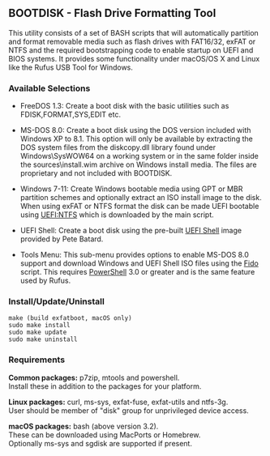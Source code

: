 ## BOOTDISK - Flash Drive Formatting Tool

This utility consists of a set of BASH scripts that will automatically partition and format removable media such as flash drives with FAT16/32, exFAT or NTFS and the required bootstrapping code to enable startup on UEFI and BIOS systems. It provides some functionality under macOS/OS X and Linux like the Rufus USB Tool for Windows.

### Available Selections

- FreeDOS 1.3: Create a boot disk with the basic utilities such as FDISK,FORMAT,SYS,EDIT etc.

- MS-DOS 8.0: Create a boot disk using the DOS version included with Windows XP to 8.1. This option will only be available by extracting the DOS system files from the diskcopy.dll library found under Windows\SysWOW64 on a working system or in the same folder inside the sources\install.wim archive on Windows install media. The files are proprietary and not included with BOOTDISK.

- Windows 7-11: Create Windows bootable media using GPT or MBR partition schemes and optionally extract an ISO install image to the disk. When using exFAT or NTFS format the disk can be made UEFI bootable using [UEFI:NTFS](https://github.com/pbatard/uefi-ntfs) which is downloaded by the main script.

- UEFI Shell: Create a boot disk using the pre-built [UEFI Shell](https://github.com/pbatard/UEFI-Shell) image provided by Pete Batard.

- Tools Menu: This sub-menu provides options to enable MS-DOS 8.0 support and download Windows and UEFI
Shell ISO files using the [Fido](https://github.com/pbatard/Fido) script. This requires [PowerShell](https://learn.microsoft.com/en-us/powershell/scripting/install/installing-powershell?view=powershell-7.3) 3.0 or greater and is the same feature used by Rufus.

### Install/Update/Uninstall
```
make (build exfatboot, macOS only)
sudo make install
sudo make update
sudo make uninstall
```

### Requirements
**Common packages:** p7zip, mtools and powershell.  
Install these in addition to the packages for your platform.

**Linux packages:** curl, ms-sys, exfat-fuse, exfat-utils and ntfs-3g.  
User should be member of "disk" group for unprivileged device access. 

**macOS packages:** bash (above version 3.2).  
These can be downloaded using MacPorts or Homebrew.  
Optionally ms-sys and sgdisk are supported if present.
